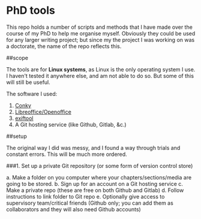 # PhD tools

This repo holds a number of scripts and methods that I have made over the course of my PhD to help me organise myself. Obviously they could be used for any larger writing project; but since my the project I was working on was a doctorate, the name of the repo reflects this.

##scope

The tools are for **Linux systems**, as Linux is the only operating system I use. I haven't tested it anywhere else, and am not able to do so. But some of this will still be useful.

The software I used:

1. [Conky][co]
2. [Libreoffice/Openoffice][lo]
3. [exiftool][ex]
4. A Git hosting service (like Github, Gitlab, &c.)

##setup

The original way I did was messy, and I found a way through trials and constant errors. This will be much more ordered.

###1. Set up a private Git repository (or some form of version control store)

a. Make a folder on you computer where your chapters/sections/media are going to be stored.
b. Sign up for an account on a Git hosting service
c. Make a private repo (these are free on both Github and Gitlab)
d. Follow instructions to link folder to Git repo
e. Optionally give access to supervisory team/critical friends (Github only; you can add them as collaborators and they will also need Github accounts)


[co]: https://github.com/brndnmtthws/conky
[lo]: https://libreoffice.org
[ex]: https://sno.phy.queensu.ca/~phil/exiftool/
